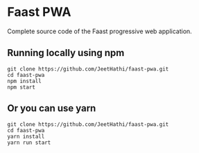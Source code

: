# Faast PWA
Complete source code of the Faast progressive web application.

## Running locally using npm
```
git clone https://github.com/JeetHathi/faast-pwa.git
cd faast-pwa
npm install
npm start
```

## Or you can use yarn
```
git clone https://github.com/JeetHathi/faast-pwa.git
cd faast-pwa
yarn install
yarn run start
```

